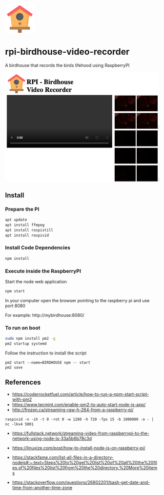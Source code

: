 ![](images/birdhouse.png)
# rpi-birdhouse-video-recorder
A birdhouse that records the birds lifehood using RaspberryPI

![](images/sample-ux.png)

## Install 

### Prepare the PI
```bash
apt update
apt install ffmpeg
apt install raspistill
apt install raspivid
```

### Install Code Dependencies
```bash
npm install
```

### Execute inside the RaspberryPI
Start the node web application
```bash
npm start
```

In your computer open the browser pointing to the raspberry pi and use port 8080

For example: http://mybirdhouse:8080/


### To run on boot
```bash
sudo npm install pm2 -g
pm2 startup systemd
```
Follow the instruction to install the script
```
pm2 start --name=BIRDHOUSE npm -- start
pm2 save
```


## References
- https://coderrocketfuel.com/article/how-to-run-a-npm-start-script-with-pm2
- https://www.tecmint.com/enable-pm2-to-auto-start-node-js-app/
- http://frozen.ca/streaming-raw-h-264-from-a-raspberry-pi/
```
raspivid -n -ih -t 0 -rot 0 -w 1280 -h 720 -fps 15 -b 1000000 -o - | nc -lkv4 5001
```

- https://fullstack.network/streaming-video-from-raspberrypi-to-the-network-using-node-js-33a5b6b78c3d

- https://linuxize.com/post/how-to-install-node-js-on-raspberry-pi/
- https://stackfame.com/list-all-files-in-a-directory-nodejs#:~:text=Steps%20to%20get%20list%20of%20all%20the%20files,of%20files%20list%20from%20the%20directory.%20More%20items
- https://stackoverflow.com/questions/26802201/bash-get-date-and-time-from-another-time-zone